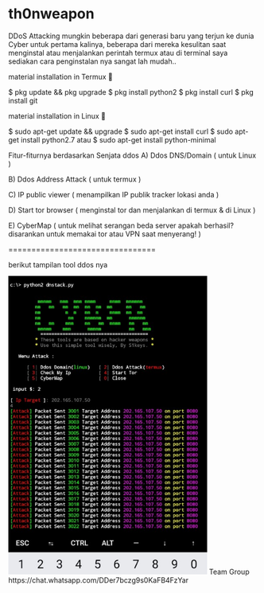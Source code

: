 # th0nweapon
DDoS Attacking
mungkin beberapa dari generasi baru yang terjun ke dunia Cyber untuk pertama kalinya, beberapa dari mereka kesulitan saat menginstal atau menjalankan perintah termux atau di terminal saya sediakan cara penginstalan nya sangat lah mudah..

material installation in Termux 🤖

$ pkg update && pkg upgrade $ pkg install python2 $ pkg install curl $ pkg install git

material installation in Linux 🤖

$ sudo apt-get update && upgrade $ sudo apt-get install curl $ sudo apt-get install python2.7 atau $ sudo apt-get install python-minimal

Fitur-fiturnya berdasarkan Senjata ddos
A) Ddos DNS/Domain ( untuk Linux )

B) Ddos Address Attack ( untuk termux )

C) IP public viewer ( menampilkan IP publik tracker lokasi anda )

D) Start tor browser ( menginstal tor dan menjalankan di termux & di Linux )

E) CyberMap ( untuk melihat serangan beda server apakah berhasil? disarankan untuk memakai tor atau VPN saat menyerang! )

================================
<p>
berikut tampilan tool ddos nya</p>
<img src="ddos.jpg" alt="termux" style="width: 400px; height: 600px; max-width: 100%;">
Team Group
https://chat.whatsapp.com/DDer7bczg9s0KaFB4FzYar
